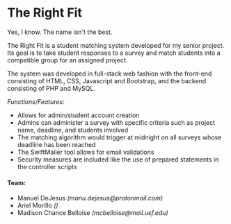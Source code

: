 <h1><strong>The Right Fit</strong></h1>

<p>Yes, I know. The name isn't the best.</p>
<p>The Right Fit is a student matching system developed for my senior project.
Its goal is to take student responses to a survey and match students into a compatible group for an assigned project.
</p>
<p>The system was developed in full-stack web fashion with the front-end consisting of HTML, CSS, Javascript and Bootstrap, and the backend
consisting of PHP and MySQL.
</p>

<em>Functions/Features:</em>
<ul>
  <li>Allows for admin/student account creation</li>
  <li>Admins can administer a survey with specific criteria such as project name, deadline, and students involved</li> 
  <li>The matching algorithm would trigger at midnight on all surveys whose deadline has been reached</li>
  <li>The SwiftMailer tool allows for email validations</li> 
  <li>Security measures are included like the use of prepared statements in the controller scripts</li> 
</ul>

<h4>Team:</h4>
<ul>
  <li>Manuel DeJesus <em>(manu.dejesus@protonmail.com)</em></li>
  <li>Ariel Morillo <em>()</em></li>
  <li>Madison Chance Belloise <em>(mcbelloise@mail.usf.edu)</em></li>
</ul> 
